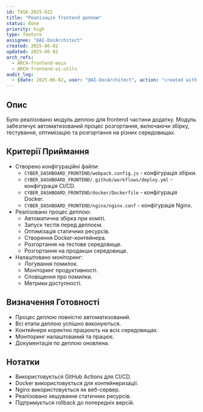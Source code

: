 ```yaml
---
id: TASK-2025-022
title: "Реалізація frontend деплою"
status: done
priority: high
type: feature
assignee: "@AI-DocArchitect"
created: 2025-06-02
updated: 2025-06-02
arch_refs:
  - ARCH-frontend-main
  - ARCH-frontend-ui-utils
audit_log:
  - {date: 2025-06-02, user: "@AI-DocArchitect", action: "created with status done"}
---
```

## Опис
Було реалізовано модуль деплою для frontend частини додатку. Модуль забезпечує автоматизований процес розгортання, включаючи збірку, тестування, оптимізацію та розгортання на різних середовищах.

## Критерії Приймання
- Створено конфігураційні файли:
    - `CYBER_DASHBOARD_FRONTEND/webpack.config.js` - конфігурація збірки.
    - `CYBER_DASHBOARD_FRONTEND/.github/workflows/deploy.yml` - конфігурація CI/CD.
    - `CYBER_DASHBOARD_FRONTEND/docker/Dockerfile` - конфігурація Docker.
    - `CYBER_DASHBOARD_FRONTEND/nginx/nginx.conf` - конфігурація Nginx.
- Реалізовано процес деплою:
    - Автоматична збірка при коміті.
    - Запуск тестів перед деплоєм.
    - Оптимізація статичних ресурсів.
    - Створення Docker-контейнера.
    - Розгортання на тестове середовище.
    - Розгортання на продакшн середовище.
- Налаштовано моніторинг:
    - Логування помилок.
    - Моніторинг продуктивності.
    - Сповіщення про помилки.
    - Метрики доступності.

## Визначення Готовності
- Процес деплою повністю автоматизований.
- Всі етапи деплою успішно виконуються.
- Контейнери коректно працюють на всіх середовищах.
- Моніторинг налаштований та працює.
- Документація по деплою оновлена.

## Нотатки
- Використовується GitHub Actions для CI/CD.
- Docker використовується для контейнеризації.
- Nginx використовується як веб-сервер.
- Реалізовано кешування статичних ресурсів.
- Підтримується rollback до попередніх версій. 